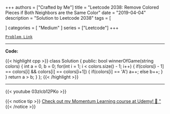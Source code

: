 
+++
authors = ["Crafted by Me"]
title = "Leetcode 2038: Remove Colored Pieces if Both Neighbors are the Same Color"
date = "2019-04-04"
description = "Solution to Leetcode 2038"
tags = [
    
]
categories = [
    "Medium"
]
series = ["Leetcode"]
+++



[`Problem Link`](https://leetcode.com/problems/remove-colored-pieces-if-both-neighbors-are-the-same-color/description/)

---

**Code:**

{{< highlight cpp >}}
class Solution {
public:
    bool winnerOfGame(string colors) {
        int a = 0, b = 0;
        for(int i = 1; i < colors.size() - 1; i++) {
            if(colors[i - 1] == colors[i] && colors[i] == colors[i+1]) {
                if(colors[i] == 'A') a++;
                else b++;
            }
        }
        return a > b;
    }
};
{{< /highlight >}}



---

{{< youtube 03zIcb12PKo >}}

{{< notice tip >}}
[Check out my Momentum Learning course at Udemy! 🚀 "](https://www.udemy.com/course/blind-75-the-data-structures-and-algorithms-essentials/)
{{< /notice >}}

